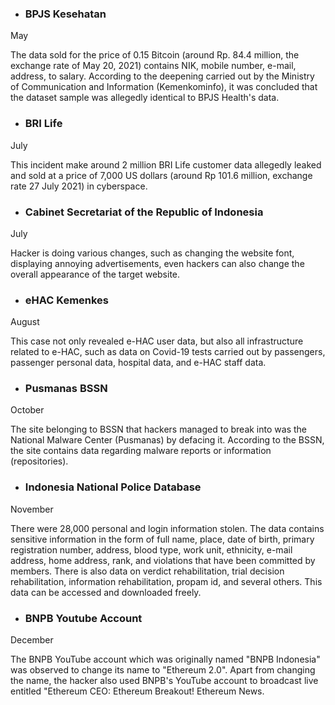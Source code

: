 - ### BPJS Kesehatan
May <p>
The data sold for the price of 0.15 Bitcoin (around Rp. 84.4 million, the exchange rate of May 20, 2021) contains NIK, mobile number, e-mail, address, to salary. According to the deepening carried out by the Ministry of Communication and Information (Kemenkominfo), it was concluded that the dataset sample was allegedly identical to BPJS Health's data.

- ### BRI Life
July <p>
This incident make around 2 million BRI Life customer data allegedly leaked and sold at a price of 7,000 US dollars (around Rp 101.6 million, exchange rate 27 July 2021) in cyberspace.

- ### Cabinet Secretariat of the Republic of Indonesia
July <p>
Hacker is doing various changes, such as changing the website font, displaying annoying advertisements, even hackers can also change the overall appearance of the target website.

- ### eHAC Kemenkes
August <p>
This case not only revealed e-HAC user data, but also all infrastructure related to e-HAC, such as data on Covid-19 tests carried out by passengers, passenger personal data, hospital data, and e-HAC staff data.

- ### Pusmanas BSSN
October <p>
The site belonging to BSSN that hackers managed to break into was the National Malware Center (Pusmanas) by defacing it. According to the BSSN, the site contains data regarding malware reports or information (repositories).

- ### Indonesia National Police Database
November <p>
There were 28,000 personal and login information stolen. The data contains sensitive information in the form of full name, place, date of birth, primary registration number, address, blood type, work unit, ethnicity, e-mail address, home address, rank, and violations that have been committed by members. There is also data on verdict rehabilitation, trial decision rehabilitation, information rehabilitation, propam id, and several others. This data can be accessed and downloaded freely.

- ### BNPB Youtube Account
December <p>
The BNPB YouTube account which was originally named "BNPB Indonesia" was observed to change its name to "Ethereum 2.0". Apart from changing the name, the hacker also used BNPB's YouTube account to broadcast live entitled "Ethereum CEO: Ethereum Breakout! Ethereum News.

